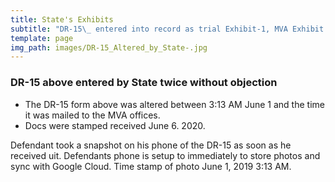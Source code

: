 ```yaml
---
title: State's Exhibits
subtitle: "DR-15\_ entered into record as trial Exhibit-1, MVA Exhibit 2-9"
template: page
img_path: images/DR-15_Altered_by_State-.jpg
---
```

### DR-15 above entered by State twice without objection

*   The DR-15 form above was altered between 3:13 AM June 1 and the time it was mailed to the MVA offices.
*   Docs were stamped received June 6. 2020.

Defendant took a snapshot on his phone of the DR-15 as soon as he received uit. Defendants phone is setup to immediately to store photos and sync with Google Cloud.  Time stamp of photo  June 1, 2019  3:13 AM.
